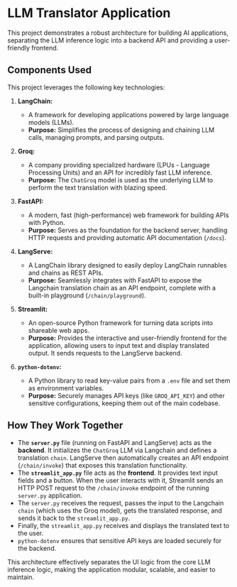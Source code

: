 # LLM Translator Application

This project demonstrates a robust architecture for building AI applications, separating the LLM inference logic into a backend API and providing a user-friendly frontend.

## Components Used

This project leverages the following key technologies:

1.  **LangChain:**
    * A framework for developing applications powered by large language models (LLMs).
    * **Purpose:** Simplifies the process of designing and chaining LLM calls, managing prompts, and parsing outputs.

2.  **Groq:**
    * A company providing specialized hardware (LPUs - Language Processing Units) and an API for incredibly fast LLM inference.
    * **Purpose:** The `ChatGroq` model is used as the underlying LLM to perform the text translation with blazing speed.

3.  **FastAPI:**
    * A modern, fast (high-performance) web framework for building APIs with Python.
    * **Purpose:** Serves as the foundation for the backend server, handling HTTP requests and providing automatic API documentation (`/docs`).

4.  **LangServe:**
    * A LangChain library designed to easily deploy LangChain runnables and chains as REST APIs.
    * **Purpose:** Seamlessly integrates with FastAPI to expose the Langchain translation chain as an API endpoint, complete with a built-in playground (`/chain/playground`).

5.  **Streamlit:**
    * An open-source Python framework for turning data scripts into shareable web apps.
    * **Purpose:** Provides the interactive and user-friendly frontend for the application, allowing users to input text and display translated output. It sends requests to the LangServe backend.

6.  **`python-dotenv`:**
    * A Python library to read key-value pairs from a `.env` file and set them as environment variables.
    * **Purpose:** Securely manages API keys (like `GROQ_API_KEY`) and other sensitive configurations, keeping them out of the main codebase.

## How They Work Together

* The **`server.py`** file (running on FastAPI and LangServe) acts as the **backend**. It initializes the `ChatGroq` LLM via Langchain and defines a translation `chain`. LangServe then automatically creates an API endpoint (`/chain/invoke`) that exposes this translation functionality.
* The **`streamlit_app.py`** file acts as the **frontend**. It provides text input fields and a button. When the user interacts with it, Streamlit sends an HTTP POST request to the `/chain/invoke` endpoint of the running `server.py` application.
* The `server.py` receives the request, passes the input to the Langchain `chain` (which uses the Groq model), gets the translated response, and sends it back to the `streamlit_app.py`.
* Finally, the `streamlit_app.py` receives and displays the translated text to the user.
* `python-dotenv` ensures that sensitive API keys are loaded securely for the backend.

This architecture effectively separates the UI logic from the core LLM inference logic, making the application modular, scalable, and easier to maintain.
